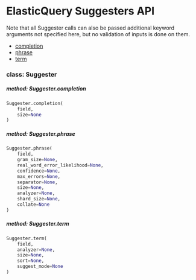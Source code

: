 # ElasticQuery Suggesters API

Note that all Suggester calls can also be passed additional keyword arguments not specified here, but no validation of inputs is done on them.

+ [completion](#method-suggestercompletion)
+ [phrase](#method-suggesterphrase)
+ [term](#method-suggesterterm)

### class: Suggester

##### method: Suggester.completion

```py
Suggester.completion(
    field,
    size=None
)
```

##### method: Suggester.phrase

```py
Suggester.phrase(
    field,
    gram_size=None,
    real_word_error_likelihood=None,
    confidence=None,
    max_errors=None,
    separator=None,
    size=None,
    analyzer=None,
    shard_size=None,
    collate=None
)
```

##### method: Suggester.term

```py
Suggester.term(
    field,
    analyzer=None,
    size=None,
    sort=None,
    suggest_mode=None
)
```
